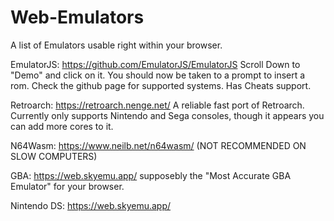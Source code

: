 # Web-Emulators
A list of Emulators usable right within your browser.

EmulatorJS: https://github.com/EmulatorJS/EmulatorJS Scroll Down to "Demo" and click on it. You should now be taken to a prompt to insert a rom. Check the github page for supported systems. Has Cheats support.

Retroarch: https://retroarch.nenge.net/ A reliable fast port of Retroarch. Currently only supports Nintendo and Sega consoles, though it appears you can add more cores to it.

N64Wasm: https://www.neilb.net/n64wasm/ (NOT RECOMMENDED ON SLOW COMPUTERS)

GBA: https://web.skyemu.app/ supposebly the "Most Accurate GBA Emulator" for your browser.

Nintendo DS: https://web.skyemu.app/
